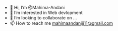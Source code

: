 - 👋 Hi, I’m @Mahima-Andani
- 👀 I’m interested in Web devlopment
- 💞️ I’m looking to collaborate on ...
- 📫 How to reach me mahimaandanijj11@gmail.com

<!---
Mahima-Andani/Mahima-Andani is a ✨ special ✨ repository because its `README.md` (this file) appears on your GitHub profile.
You can click the Preview link to take a look at your changes.
--->
